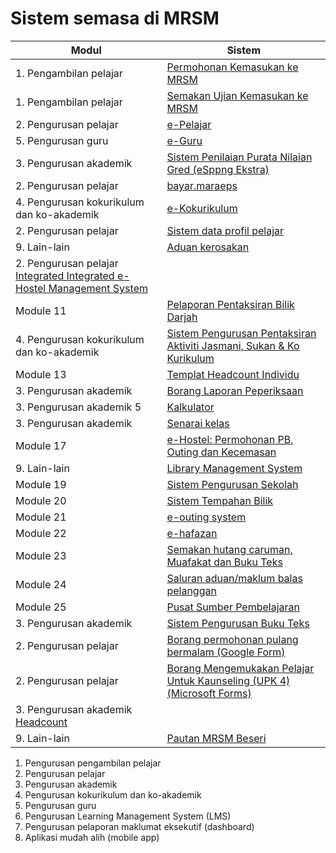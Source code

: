 # Sistem semasa di MRSM

| Modul | Sistem                                         |
|---------|-----------------------------------------------|
| 1. Pengambilan pelajar | [Permohonan Kemasukan ke MRSM](../../maklumat-asas/pengenalan-mrsm/pautan/sistem.md)                  |
| 1. Pengambilan pelajar | [Semakan Ujian Kemasukan ke MRSM](https://mrsm.mara.gov.my/MARATawaranf1/frmLoginSemakanF1.aspx)      |
| 2. Pengurusan pelajar | [e-Pelajar](http://www.mrsmkotakinabalu.edu.my/epelajar/login.asp)                                      |
| 5. Pengurusan guru | [e-Guru](http://www.mrsmsemporna.edu.my/skoq/contents/Loginguru.asp)                                     |
| 3. Pengurusan akademik| [Sistem Penilaian Purata Nilaian Gred (eSppng Ekstra)](https://uppmmrsmlangkawi.com/esppng)             |
| 2. Pengurusan pelajar | [bayar.maraeps](https://bayar.maraeps.my/login)                                                          |
| 4. Pengurusan kokurikulum dan ko-akademik| [e-Kokurikulum](http://www.mrsmserting.com/SKOQ/Contents/loginKoq.asp)                                   |
| 2. Pengurusan pelajar | [Sistem data profil pelajar](http://www.uppmlgg.com/esppng/esppngextra/menuxxx_login.asp)                 |
| 9. Lain-lain | [Aduan kerosakan](https://mrsmict.wixsite.com/mrsmkkmaintainance/aduan-kerosakkan)                       |
| 2. Pengurusan pelajar  [Integrated Integrated e-Hostel Management System](http://e-hostel.net/trans_hostel)                       |
| Module 11| [Pelaporan Pentaksiran Bilik Darjah](https://mylink.la/nurmujahadah02)                                      |
| 4. Pengurusan kokurikulum dan ko-akademik| [Sistem Pengurusan Pentaksiran Aktiviti Jasmani, Sukan & Ko Kurikulum](http://syspajskxxxonline.uppmlgg.com/index_pajsk.asp) |
| Module 13| [Templat Headcount Individu](https://maranet-my.sharepoint.com/:x:/g/personal/joespenzal_mara_gov_my/EfRb-OhMT8hFqlBPfSu8GZ4BpVBxAzzcNXAz_KWWl_VyFw?e=FqpV7A) |
| 3. Pengurusan akademik | [Borang Laporan Peperiksaan](http://examreportofficialuppmlgg168.uppmlgg.com/index.asp)                    |
| 3. Pengurusan akademik 5| [Kalkulator](http://kalkulatorpng4mrsm.uppmlgg.com/calculatorPNGatas.asp)                                  |
| 3. Pengurusan akademik | [Senarai kelas](http://www.uppmlgg.com/senaraikelas.html)                                                    |
| Module 17| [e-Hostel: Permohonan PB, Outing dan Kecemasan](http://www.e-hostel.net/joba_hostel/loginPenjaga.php)       |
| 9. Lain-lain | [Library Management System](http://pspmrsmsaskualakangsar.com/)                                              |
| Module 19| [Sistem Pengurusan Sekolah](https://mrsm.awfatech.com/sas/)                                                   |
| Module 20| [Sistem Tempahan Bilik](http://www.pspmrsmkputra.com/cendana/mrbs/web/day.php?year=2023&month=09&day=04&area=17&room=0) |
| Module 21| [e-outing system](http://www.e-hostel.net/putra_outing/)                                                     |
| Module 22| [e-hafazan](http://ehafazanua.com/mrsmkp.html?button=LAMAN+UTAMA%0D%0A)                                      |
| Module 23| [Semakan hutang caruman, Muafakat dan Buku Teks](https://form.jotform.com/223253997071461)                   |
| Module 24| [Saluran aduan/maklum balas pelanggan](https://form.jotform.com/210074491832452)                           |
| Module 25| [Pusat Sumber Pembelajaran](https://www.pspbaitulilmi.com/)                                                  |
| 3. Pengurusan akademik | [Sistem Pengurusan Buku Teks](http://pspbaitulilmitmfs.com/spteks/login.php)                                 |
| 2. Pengurusan pelajar | [Borang permohonan pulang bermalam (Google Form)](https://docs.google.com/forms/d/e/1FAIpQLScJqR1fAepW8t35u-HG3jgid7SXLW8gXjoLbEz0KXsFV-5_Qw/viewform) |
| 2. Pengurusan pelajar | [Borang Mengemukakan Pelajar Untuk Kaunseling (UPK 4) (Microsoft Forms)](https://forms.office.com/pages/responsepage.aspx?id=gkACjlBbekSQabWlR-NKMPUt-QDdaPBIrdbGqYaXNrFUN0VVSk5WSTBZTjNDSjg2U05CVFpTUVY5Uy4u) |
| 3. Pengurusan akademik  [Headcount](https://maranet-my.sharepoint.com/:x:/r/personal/suria_hanapiah_mara_gov_my/_layouts/15/Doc.aspx?sourcedoc=%7BC496C963-0268-4C7C-A5CE-08D335FFED5E%7D&file=T5-HEADCOUNT%20BESERI%202023.xlsx&action=default&mobileredirect=true) |
| 9. Lain-lain | [Pautan MRSM Beseri](https://mylink.la/mrsmbeseri)                                                           |

1. Pengurusan pengambilan pelajar 
2. Pengurusan pelajar 
3. Pengurusan akademik 
4. Pengurusan kokurikulum dan ko-akademik
5. Pengurusan guru 
6. Pengurusan Learning Management System (LMS) 
7. Pengurusan pelaporan maklumat eksekutif (dashboard) 
8. Aplikasi mudah alih (mobile app)